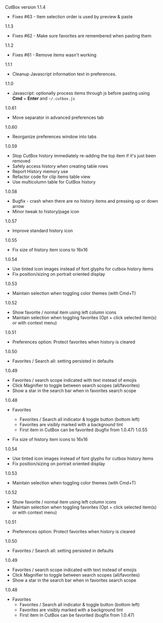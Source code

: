 CutBox version 1.1.4

- Fixes #63 - Item selection order is used by preview & paste

1.1.3

- Fixes #62 - Make sure favorites are remembered when pasting them

1.1.2

- Fixes #61 - Remove items wasn't working

1.1.1

- Cleanup Javascript information text in preferences.

1.1.0

- Javascript: optionally process items through js before pasting using **Cmd** + **Enter** and `~/.cutbox.js`

1.0.61

- Move separator in advanced preferences tab

1.0.60

- Reorganize preferences window into tabs

1.0.59

- Stop CutBox history immediately re-adding the top item if it's just
  been removed
- Safely access history when creating table rows
- Report History memory use
- Refactor code for clip items table view
- Use multicolumn table for CutBox history

1.0.58

- Bugfix - crash when there are no history items and pressing up or down arrow
- Minor tweak to history/page icon

1.0.57

- Improve standard history icon

1.0.55

- Fix size of history item icons to 16x16

1.0.54

- Use tinted icon images instead of font glyphs for cutbox history items
- Fix position/sizing on portrait oriented display

1.0.53

- Maintain selection when toggling color themes (with Cmd+T)

1.0.52

- Show favorite / normal item using left column icons
- Maintain selection when toggling favorites (Opt + click selected item(s) or with context menu)

1.0.51

- Preferences option: Protect favorites when history is cleared

1.0.50

- Favorites / Search all: setting persisted in defaults

1.0.49

- Favorites / search scope indicated with text instead of emojis
- Click Magnifier to toggle between search scopes (all/favorites)
- Show a star in the search bar when in favorites search scope

1.0.48

- Favorites
    - Favorites / Search all indicator & toggle button (bottom left)
    - Favorites are visibly marked with a background tint
    - First item in CutBox can be favorited (bugfix from 1.0.47)
1.0.55

- Fix size of history item icons to 16x16

1.0.54

- Use tinted icon images instead of font glyphs for cutbox history items
- Fix position/sizing on portrait oriented display

1.0.53

- Maintain selection when toggling color themes (with Cmd+T)

1.0.52

- Show favorite / normal item using left column icons
- Maintain selection when toggling favorites (Opt + click selected item(s) or with context menu)

1.0.51

- Preferences option: Protect favorites when history is cleared

1.0.50

- Favorites / Search all: setting persisted in defaults

1.0.49

- Favorites / search scope indicated with text instead of emojis
- Click Magnifier to toggle between search scopes (all/favorites)
- Show a star in the search bar when in favorites search scope

1.0.48

- Favorites
    - Favorites / Search all indicator & toggle button (bottom left)
    - Favorites are visibly marked with a background tint
    - First item in CutBox can be favorited (bugfix from 1.0.47)
